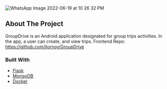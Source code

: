 <!-- PROJECT LOGO -->
<br />

![WhatsApp Image 2022-06-19 at 10 26 32 PM](https://user-images.githubusercontent.com/40122521/175040181-9ef9d718-b5c2-4090-b9a5-97dadeaa197e.jpeg)
 
<!-- ABOUT THE PROJECT -->
## About The Project

GroupDrive is an Android application designated for group trips activities.
In the app, a user can create, and view trips.
Frontend Repo: https://github.com/liornoy/GroupDrive

### Built With

* [Flask](https://flask.palletsprojects.com/en/2.1.x/)
* [MongoDB](https://www.mongodb.com/)
* [Docker](https://www.docker.com/)
